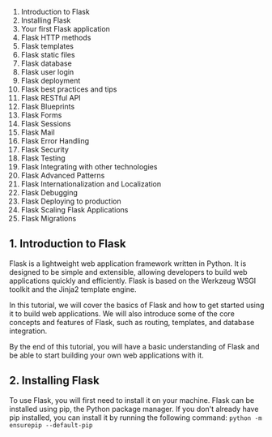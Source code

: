 1. Introduction to Flask
2. Installing Flask
3. Your first Flask application
4. Flask HTTP methods
5. Flask templates
6. Flask static files
7. Flask database
8. Flask user login
9. Flask deployment
10. Flask best practices and tips
11. Flask RESTful API
12. Flask Blueprints
13. Flask Forms
14. Flask Sessions
15. Flask Mail
16. Flask Error Handling
17. Flask Security
18. Flask Testing
19. Flask Integrating with other technologies
20. Flask Advanced Patterns
21. Flask Internationalization and Localization
22. Flask Debugging
23. Flask Deploying to production
24. Flask Scaling Flask Applications
25. Flask Migrations

## 1. Introduction to Flask
Flask is a lightweight web application framework written in Python. It is designed to be simple and extensible, allowing developers to build web applications quickly and efficiently. Flask is based on the Werkzeug WSGI toolkit and the Jinja2 template engine.

In this tutorial, we will cover the basics of Flask and how to get started using it to build web applications. We will also introduce some of the core concepts and features of Flask, such as routing, templates, and database integration.

By the end of this tutorial, you will have a basic understanding of Flask and be able to start building your own web applications with it.

## 2. Installing Flask
To use Flask, you will first need to install it on your machine. Flask can be installed using pip, the Python package manager. If you don't already have pip installed, you can install it by running the following command:
  ```python -m ensurepip --default-pip```
